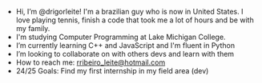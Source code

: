 - Hi, I’m @drigorleite! I'm a brazilian guy who is now in United States. I love playing tennis, finish a code that took me a lot of hours and be with my family.
- I'm studying Computer Programming at Lake Michigan College.
- I’m currently learning C++ and JavaScript and I'm fluent in Python
- I’m looking to collaborate on with others devs and learn with them
- How to reach me: rribeiro_leite@hotmail.com
- 24/25 Goals: Find my first internship in my field area (dev)



<!---
drigorleite/drigorleite is a ✨ special ✨ repository because its `README.md` (this file) appears on your GitHub profile.
You can click the Preview link to take a look at your changes.
--->
